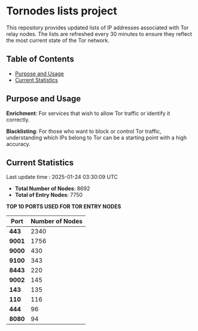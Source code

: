 # Tornodes lists project

This repository provides updated lists of IP addresses associated with Tor relay nodes. The lists are refreshed every 30 minutes to ensure they reflect the most current state of the Tor network.

## Table of Contents

- [Purpose and Usage](#purpose-and-usage)
- [Current Statistics](#current-statistics)


## Purpose and Usage

**Enrichment**: For services that wish to allow Tor traffic or identify it correctly.

**Blacklisting**: For those who want to block or control Tor traffic, understanding which IPs belong to Tor can be a starting point with a high accuracy.

## Current Statistics

Last update time : 2025-01-24 03:30:09 UTC

- **Total Number of Nodes**: 8692
- **Total of Entry Nodes**: 7750

**TOP 10 PORTS USED FOR TOR ENTRY NODES**

| **Port** | **Number of Nodes** |
|------|-----------------|
| **443**   | 2340  |
| **9001**   | 1756  |
| **9000**   | 430  |
| **9100**   | 343  |
| **8443**   | 220  |
| **9002**   | 145  |
| **143**   | 135  |
| **110**   | 116  |
| **444**   | 96  |
| **8080**   | 94  |


